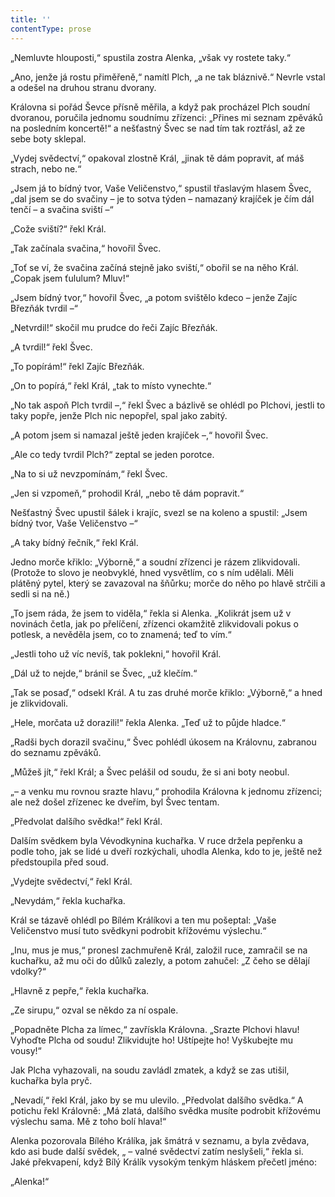 ```yaml
---
title: ''
contentType: prose
---
```


„Nemluvte hlouposti,“ spustila zostra Alenka, „však vy rostete taky.“

„Ano, jenže já rostu přiměřeně,“ namítl Plch, „a ne tak bláznivě.“ Nevrle vstal a odešel na druhou stranu dvorany.

Královna si pořád Ševce přísně měřila, a když pak procházel Plch soudní dvoranou, poručila jednomu soudnímu zřízenci: „Přines mi seznam zpěváků na posledním koncertě!“ a nešťastný Švec se nad tím tak roztřásl, až ze sebe boty sklepal.

„Vydej svědectví,“ opakoval zlostně Král, „jinak tě dám popravit, ať máš strach, nebo ne.“

„Jsem já to bídný tvor, Vaše Veličenstvo,“ spustil třaslavým hlasem Švec, „dal jsem se do svačiny – je to sotva týden – namazaný krajíček je čím dál tenčí – a svačina sviští –“

„Cože sviští?“ řekl Král.

„Tak začínala svačina,“ hovořil Švec.

„Toť se ví, že svačina začíná stejně jako sviští,“ obořil se na něho Král. „Copak jsem ťululum? Mluv!“

„Jsem bídný tvor,“ hovořil Švec, „a potom svištělo kdeco – jenže Zajíc Březňák tvrdil –“

„Netvrdil!“ skočil mu prudce do řeči Zajíc Březňák.

„A tvrdil!“ řekl Švec.

„To popírám!“ řekl Zajíc Březňák.

„On to popírá,“ řekl Král, „tak to místo vynechte.“

„No tak aspoň Plch tvrdil –,“ řekl Švec a bázlivě se ohlédl po Plchovi, jestli to taky popře, jenže Plch nic nepopřel, spal jako zabitý.

„A potom jsem si namazal ještě jeden krajíček –,“ hovořil Švec.

„Ale co tedy tvrdil Plch?“ zeptal se jeden porotce.

„Na to si už nevzpomínám,“ řekl Švec.

„Jen si vzpomeň,“ prohodil Král, „nebo tě dám popravit.“

Nešťastný Švec upustil šálek i krajíc, svezl se na koleno a spustil: „Jsem bídný tvor, Vaše Veličenstvo –“

„A taky bídný řečník,“ řekl Král.

Jedno morče křiklo: „Výborně,“ a soudní zřízenci je rázem zlikvidovali. (Protože to slovo je neobvyklé, hned vysvětlím, co s ním udělali. Měli plátěný pytel, který se zavazoval na šňůrku; morče do něho po hlavě strčili a sedli si na ně.)

„To jsem ráda, že jsem to viděla,“ řekla si Alenka. „Kolikrát jsem už v novinách četla, jak po přelíčení, zřízenci okamžitě zlikvidovali pokus o potlesk, a nevěděla jsem, co to znamená; teď to vím.“

„Jestli toho už víc nevíš, tak poklekni,“ hovořil Král.

„Dál už to nejde,“ bránil se Švec, „už klečím.“

„Tak se posaď,“ odsekl Král. A tu zas druhé morče křiklo: „Výborně,“ a hned je zlikvidovali.

„Hele, morčata už dorazili!“ řekla Alenka. „Teď už to půjde hladce.“

„Radši bych dorazil svačinu,“ Švec pohlédl úkosem na Královnu, zabranou do seznamu zpěváků.

„Můžeš jít,“ řekl Král; a Švec pelášil od soudu, že si ani boty neobul.

„– a venku mu rovnou srazte hlavu,“ prohodila Královna k jednomu zřízenci; ale než došel zřízenec ke dveřím, byl Švec tentam.

„Předvolat dalšího svědka!“ řekl Král.

Dalším svědkem byla Vévodkynina kuchařka. V ruce držela pepřenku a podle toho, jak se lidé u dveří rozkýchali, uhodla Alenka, kdo to je, ještě než předstoupila před soud.

„Vydejte svědectví,“ řekl Král.

„Nevydám,“ řekla kuchařka.

Král se tázavě ohlédl po Bílém Králíkovi a ten mu pošeptal: „Vaše Veličenstvo musí tuto svědkyni podrobit křížovému výslechu.“

„Inu, mus je mus,“ pronesl zachmuřeně Král, založil ruce, zamračil se na kuchařku, až mu oči do důlků zalezly, a potom zahučel: „Z čeho se dělají vdolky?“

„Hlavně z pepře,“ řekla kuchařka.

„Ze sirupu,“ ozval se někdo za ní ospale.

„Popadněte Plcha za límec,“ zavřískla Královna. „Srazte Plchovi hlavu! Vyhoďte Plcha od soudu! Zlikvidujte ho! Uštípejte ho! Vyškubejte mu vousy!“

Jak Plcha vyhazovali, na soudu zavládl zmatek, a když se zas utišil, kuchařka byla pryč.

„Nevadí,“ řekl Král, jako by se mu ulevilo. „Předvolat dalšího svědka.“ A potichu řekl Královně: „Má zlatá, dalšího svědka musíte podrobit křížovému výslechu sama. Mě z toho bolí hlava!“

Alenka pozorovala Bílého Králíka, jak šmátrá v seznamu, a byla zvědava, kdo asi bude další svědek, „ – valné svědectví zatím neslyšeli,“ řekla si. Jaké překvapení, když Bílý Králík vysokým tenkým hláskem přečetl jméno:

„Alenka!“
